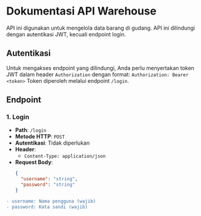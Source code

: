 # Dokumentasi API Warehouse

API ini digunakan untuk mengelola data barang di gudang. API ini dilindungi dengan autentikasi JWT, kecuali endpoint login.

## Autentikasi

Untuk mengakses endpoint yang dilindungi, Anda perlu menyertakan token JWT dalam header `Authorization` dengan format:
`Authorization: Bearer <token>` Token diperoleh melalui endpoint `/login`.

## Endpoint

### 1. Login

- **Path**: `/login`
- **Metode HTTP**: `POST`
- **Autentikasi**: Tidak diperlukan
- **Header**: 
  - `Content-Type: application/json`
- **Request Body**:
  ```json
  {
    "username": "string",
    "password": "string"
  }
```diff
- username: Nama pengguna (wajib)
- password: Kata sandi (wajib)

